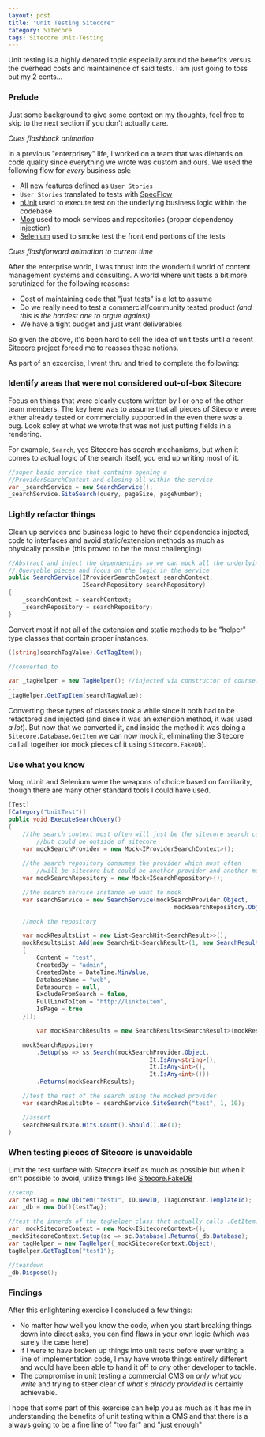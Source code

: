 ```yaml
---
layout: post
title: "Unit Testing Sitecore"
category: Sitecore
tags: Sitecore Unit-Testing
---
```


Unit testing is a highly debated topic especially around the benefits versus the overhead costs and maintainence of said tests.  I am just going to toss out my 2 cents...

### Prelude
Just some background to give some context on my thoughts, feel free to skip to the next section if you don't actually care.

_Cues flashback animation_

In a previous "enterprisey" life, I worked on a team that was diehards on code quality since everything we wrote was custom and ours.  We used the following flow for _every_ business ask:

- All new features defined as `User Stories`
- `User Stories` translated to tests with [SpecFlow](http://specflow.org/)
- [nUnit](http://nunit.org/) used to execute test on the underlying business logic within the codebase
- [Moq](https://www.nuget.org/packages/moq/) used to mock services and repositories (proper dependency injection)
- [Selenium](http://www.seleniumhq.org/) used to smoke test the front end portions of the tests

_Cues flashforward animation to current time_
 
After the enterprise world, I was thrust into the wonderful world of content management systems and consulting. A world where unit tests a bit more scrutinized for the following reasons:

- Cost of maintaining code that "just tests" is a lot to assume
- Do we really need to test a commercial/community tested product _(and this is the hardest one to argue against)_
- We have a tight budget and just want deliverables

So given the above, it's been hard to sell the idea of unit tests until a recent Sitecore project forced me to reasses these notions.

As part of an excercise, I went thru and tried to complete the following:

### Identify areas that were not considered out-of-box Sitecore
Focus on things that were clearly custom written by I or one of the other team members.  The key here was to assume that all pieces of Sitecore were either already tested or commercially supported in the even there _was_ a bug. Look soley at what we wrote that was not just putting fields in a rendering.

For example, `Search`, yes Sitecore has search mechanisms, but when it comes to actual logic of the search itself, you end up writing most of it.
```csharp
//super basic service that contains opening a 
//ProviderSearchContext and closing all within the service
var _searchService = new SearchService();
_searchService.SiteSearch(query, pageSize, pageNumber);
```

### Lightly refactor things
Clean up services and business logic to have their dependencies injected, code to interfaces and avoid static/extension methods as much as physically possible (this proved to be the most challenging)

```csharp
//Abstract and inject the dependencies so we can mock all the underlying index and 
//.Queryable pieces and focus on the logic in the service  
public SearchService(IProviderSearchContext searchContext, 
                     ISearchRepository searchRepository)
{
    _searchContext = searchContext;
    _searchRepository = searchRepository;
}
```

Convert most if not all of the extension and static methods to be "helper" type classes that contain proper instances.

```csharp
((string)searchTagValue).GetTagItem();

//converted to

var _tagHelper = new TagHelper(); //injected via constructor of course...
...
_tagHelper.GetTagItem(searchTagValue);
```
Converting these types of classes took a while since it both had to be refactored and injected (and since it was an extension method, it was used _a lot_).  But now that we converted it, and inside the method it was doing a `Sitecore.Database.GetItem` we can now mock it, eliminating the Sitecore call all together (or mock pieces of it using `Sitecore.FakeDb`).

### Use what you know
Moq, nUnit and Selenium were the weapons of choice based on familiarity, though there are many other standard tools I could have used.

```csharp
[Test]
[Category("UnitTest")]
public void ExecuteSearchQuery()
{
	//the search context most often will just be the sitecore search context 
        //but could be outside of sitecore
	var mockSearchProvider = new Mock<IProviderSearchContext>();
	
	//the search repository consumes the provider which most often 
        //will be sitecore but could be another provider and another mechanism 
	var mockSearchRepository = new Mock<ISearchRepository>();

	//the search service instance we want to mock
	var searchService = new SearchService(mockSearchProvider.Object, 
                                               mockSearchRepository.Object);

	//mock the repository

	var mockResultsList = new List<SearchHit<SearchResult>>();
	mockResultsList.Add(new SearchHit<SearchResult>(1, new SearchResult()
	{
		Content = "test",
		CreatedBy = "admin",
		CreatedDate = DateTime.MinValue,
		DatabaseName = "web",
		Datasource = null,
		ExcludeFromSearch = false,
		FullLinkToItem = "http://linktoitem",
		IsPage = true
	}));

        var mockSearchResults = new SearchResults<SearchResult>(mockResultsList, 1);

	mockSearchRepository
		.Setup(ss => ss.Search(mockSearchProvider.Object, 
                                        It.IsAny<string>(), 
                                        It.IsAny<int>(), 
                                        It.IsAny<int>()))
		.Returns(mockSearchResults);

	//test the rest of the search using the mocked provider
	var searchResultsDto = searchService.SiteSearch("test", 1, 10);

	//assert
	searchResultsDto.Hits.Count().Should().Be(1);
} 
```

### When testing pieces of Sitecore is unavoidable
Limit the test surface with Sitecore itself as much as possible but when it isn't possible to avoid, utilize things like [Sitecore.FakeDB](https://www.nuget.org/packages/Sitecore.FakeDb/)


```csharp
//setup
var testTag = new DbItem("test1", ID.NewID, ITagConstant.TemplateId);
var _db = new Db(){testTag};

//test the innerds of the tagHelper class that actually calls .GetItem...
var _mockSitecoreContext = new Mock<ISitecoreContext>();
_mockSitecoreContext.Setup(sc => sc.Database).Returns(_db.Database);
var tagHelper = new TagHelper(_mockSitecoreContext.Object);
tagHelper.GetTagItem("test1");

//teardown
_db.Dispose();
```


### Findings
After this enlightening exercise I concluded a few things:
- No matter how well you know the code, when you start breaking things down into direct asks, you can find flaws in your own logic (which was surely the case here)
- If I were to have broken up things into unit tests before ever writing a line of implementation code, I may have wrote things entirely different and would have been able to hand it off to _any_ other developer to tackle.
- The compromise in unit testing a commercial CMS on _only what you write_ and trying to steer clear of _what's already provided_ is certainly achievable.

I hope that some part of this exercise can help you as much as it has me in understanding the benefits of unit testing within a CMS and that there is a always going to be a fine line of "too far" and "just enough"
